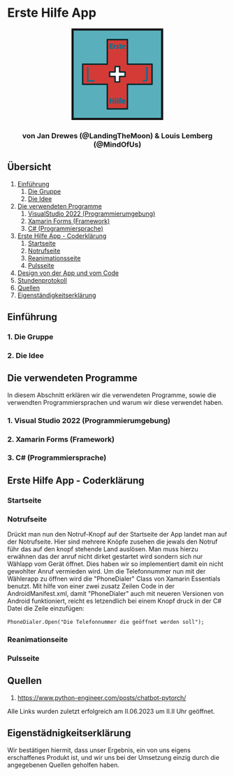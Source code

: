 # Erste Hilfe App 

<div align=center>
    <img src='images/icon.png', height="200", border="5"></img>
</div>

<h3 align=center>von Jan Drewes (@LandingTheMoon) & 
Louis Lemberg (@MindOfUs)</h3>

## Übersicht

<ol>
    <li>
        <a href="#einfuehrung">Einführung</a>
        <ol>
            <li>
                <a href="#gruppe">Die Gruppe</a>
            </li>
            <li>
                <a href="#idee">Die Idee</a>
            </li>
        </ol>
    </li>
    <li>
        <a href="#programme">Die verwendeten Programme</a>
        <ol>
            <li>
                <a href="#visualstudio">VisualStudio 2022 (Programmierumgebung)</a>
            </li>
            <li>
                <a href="#xamarin">Xamarin Forms (Framework)</a>
            </li>
            <li>
                <a href="#c#">C# (Programmiersprache)</a>
            </li>
        </ol>
    </li>
    <li>
        <a href="#firstaid">Erste Hilfe App - Coderklärung</a>
        <ol>
            <li>
                <a href="#mainpage">Startseite</a>
            </li>
            <li>
                <a href="#notruf">Notrufseite</a>
            </li>
            <li>
                <a href="#reanimation">Reanimationsseite</a>
            </li>
            <li>
                <a href="#puls">Pulsseite</a>
            </li>
        </ol>
    </li>
    <li>
        <a href="Design von der App.md">Design von der App und vom Code</a>
    </li>
    <li>
        <a href="Stundenprotokoll.md">Stundenprotokoll</a>
    </li>
    <li>
        <a href="#sources">Quellen</a>
    </li>
    <li>
        <a href="#eigen">Eigenständigkeitserklärung</a>
    </li>
</ol>

## Einführung <a name="einfuehrung"></a>

### 1. Die Gruppe <a name="gruppe"></a>

### 2. Die Idee <a name="idee"></a>

## Die verwendeten Programme <a name="programme"></a>

In diesem Abschnitt erklären wir die verwendeten Programme, sowie die verwendten Programmiersprachen und warum wir diese verwendet haben.

### 1. Visual Studio 2022 (Programmierumgebung) <a name="visualstudio"></a>

### 2. Xamarin Forms (Framework) <a name="xamarin"></a>

### 3. C# (Programmiersprache) <a name="c#"></a>

## Erste Hilfe App - Coderklärung <a name="firstaid"></a>

### Startseite <a name="mainpage"></a>

### Notrufseite <a name="notruf"></a>

Drückt man nun den Notruf-Knopf auf der Startseite der App landet man auf der Notrufseite. Hier sind mehrere Knöpfe zusehen die jewals den Notruf führ das auf den knopf stehende Land auslösen. Man muss hierzu erwähnen das der anruf nicht dirket gestartet wird sondern sich nur Wählapp vom Gerät öffnet. Dies haben wir so implementiert damit ein nicht gewohlter Anruf vermieden wird. Um die Telefonnummer nun mit der Wählerapp zu öffnen wird die "PhoneDialer" Class von Xamarin Essentials benutzt. Mit hilfe von einer zwei zusatz Zeilen Code in der AndroidManifest.xml, damit "PhoneDialer" auch mit neueren Versionen von Android funktioniert, reicht es letzendlich bei einem Knopf druck in der C# Datei die Zeile einzufügen:

```
PhoneDialer.Open("Die Telefonnummer die geöffnet werden soll");
```

### Reanimationseite <a name="reanimation"></a>

### Pulsseite <a name="puls"></a>

## Quellen <a name="sources"></a>

<ol>
    <li>
        <a href="https://www.python-engineer.com/posts/chatbot-pytorch/">https://www.python-engineer.com/posts/chatbot-pytorch/</a>
    </li>
</ol>

Alle Links wurden zuletzt erfolgreich am II.06.2023 um II.II Uhr geöffnet.

## Eigenstädnigkeitserklärung <a name="eigen"></a>

Wir bestätigen hiermit, dass unser Ergebnis, ein von uns eigens erschaffenes Produkt ist, und wir uns bei der Umsetzung einzig durch die angegebenen Quellen geholfen haben.